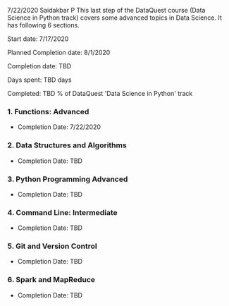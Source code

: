 7/22/2020 Saidakbar P
This last step of the DataQuest course (Data Science in Python track) covers some advanced topics in Data Science. It has following 6 sections.

Start date: 7/17/2020

Planned Completion date: 8/1/2020

Completion date: TBD

Days spent: TBD days

Completed: TBD % of DataQuest 'Data Science in Python' track

### 1. Functions: Advanced
 - Completion Date: 7/22/2020

### 2. Data Structures and Algorithms
 - Completion Date: TBD
 
### 3. Python Programming Advanced
 - Completion Date: TBD
 
### 4. Command Line: Intermediate
 - Completion Date: TBD

### 5. Git and Version Control
 - Completion Date: TBD
 
 ### 6. Spark and MapReduce
 - Completion Date: TBD
